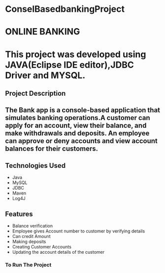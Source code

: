 # ConselBasedbankingProject
<h1>ONLINE BANKING<h1>
This project was developed using JAVA(Eclipse IDE editor),JDBC Driver and MYSQL.
<h2>Project Description<h2>
The Bank app is a console-based application that simulates banking operations.A customer can apply for an account, view their balance, and make withdrawals and deposits. An employee can approve or deny accounts and view account balances for their customers.
<h2>Technologies Used</h2>
<ul>
<li>Java</li>
<li>MySQL</li>
<li>JDBC</li>
<li>Maven</li>
<li>Log4J</li>
</ul>
<h2>Features</h2>
<ul>
 <li> Balance verification</li>
  <li> Employee gives Account number to customer by verifying details</li>
  <li> Can credit Amount</li>
  <li> Making deposits</li>
  <li>  Creating Customer Accounts</li>
  <li> Updating the  account details of the customer </li>
</ul>
<h3> To Run The Project<h3>

